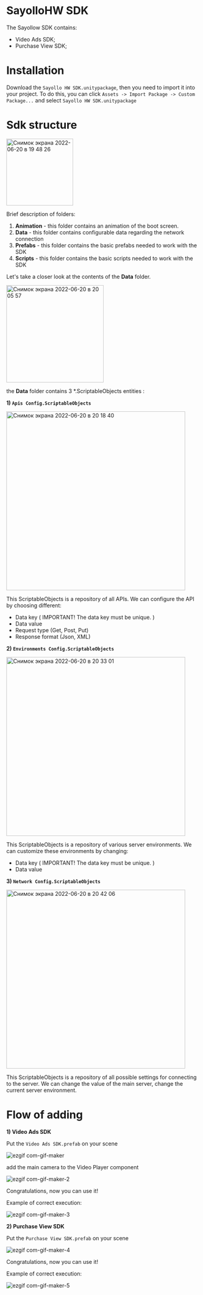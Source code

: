 # SayolloHW SDK
The Sayollow SDK contains:
- Video Ads SDK;
- Purchase View SDK;

# Installation
Download the ```Sayollo HW SDK.unitypackage```, then you need to import it into your project. To do this, you can click ```Assets -> Import Package -> Custom Package...```
and select ```Sayollo HW SDK.unitypackage```

# Sdk structure
<img width="175" alt="Снимок экрана 2022-06-20 в 19 48 26" src="https://user-images.githubusercontent.com/59806365/174662939-ddc99ba7-916c-4d01-bb94-d55646117124.png">

Brief description of folders:
1) **Animation** - this folder contains an animation of the boot screen.
2) **Data** - this folder contains configurable data regarding the network connection
3) **Prefabs** - this folder contains the basic prefabs needed to work with the SDK
4) **Scripts** - this folder contains the basic scripts needed to work with the SDK

Let's take a closer look at the contents of the **Data** folder.

<img width="255" alt="Снимок экрана 2022-06-20 в 20 05 57" src="https://user-images.githubusercontent.com/59806365/174664840-ec0ee904-7f3d-4a7e-9b8e-3ae6311d05d8.png">

the **Data** folder contains 3 *.ScriptableObjects entities :

**1) ```Apis Config.ScriptableObjects```**

<img width="469" alt="Снимок экрана 2022-06-20 в 20 18 40" src="https://user-images.githubusercontent.com/59806365/174666121-72ad7caa-c7ed-41b5-bb96-4308c8ad2494.png">

This ScriptableObjects is a repository of all APIs. We can configure the API by choosing different:
- Data key ( IMPORTANT! The data key must be unique. )
- Data value
- Request type (Get, Post, Put)
- Response format (Json, XML)


**2) ```Environments Config.ScriptableObjects```**

<img width="469" alt="Снимок экрана 2022-06-20 в 20 33 01" src="https://user-images.githubusercontent.com/59806365/174667786-e01bf01f-cdfb-4453-98a8-05af95318fe3.png">

This ScriptableObjects is a repository of various server environments. We can customize these environments by changing:
- Data key ( IMPORTANT! The data key must be unique. )
- Data value


**3) ```Network Config.ScriptableObjects```**

<img width="469" alt="Снимок экрана 2022-06-20 в 20 42 06" src="https://user-images.githubusercontent.com/59806365/174668756-11a2d904-5471-47ab-aefa-85c356304c79.png">

This ScriptableObjects is a repository of all possible settings for connecting to the server. We can change the value of the main server, change the current server environment.


# Flow of adding

**1) Video Ads SDK**

Put the ```Video Ads SDK.prefab``` on your scene

![ezgif com-gif-maker](https://user-images.githubusercontent.com/59806365/174673292-ca1b9ca2-d006-4ab1-ac27-c30d1926a08c.gif)

add the main camera to the Video Player component

![ezgif com-gif-maker-2](https://user-images.githubusercontent.com/59806365/174673782-9ac20fa2-95ce-4779-9fa3-2ed7be4e649e.gif)

Congratulations, now you can use it!

Example of correct execution:

![ezgif com-gif-maker-3](https://user-images.githubusercontent.com/59806365/174674170-4676b70e-b78d-4c6e-9eaf-163711b717e7.gif)


**2) Purchase View SDK**

Put the ```Purchase View SDK.prefab``` on your scene

![ezgif com-gif-maker-4](https://user-images.githubusercontent.com/59806365/174674672-7c6f4f96-6224-40e8-b718-c11a0d8b7bdf.gif)

Congratulations, now you can use it!

Example of correct execution:

![ezgif com-gif-maker-5](https://user-images.githubusercontent.com/59806365/174675295-e81b7367-aef5-4796-828f-b04e6be20930.gif)


